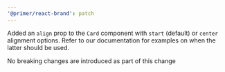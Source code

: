 ```yaml
---
'@primer/react-brand': patch
---
```


Added an `align` prop to the `Card` component with `start` (default) or `center` alignment options. Refer to our documentation for examples on when the latter should be used.

No breaking changes are introduced as part of this change
